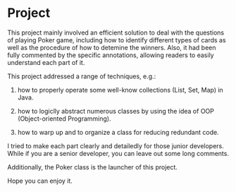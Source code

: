 # Project

This project mainly involved an efficient solution to deal with the questions of playing Poker game, including how to identify different types of cards as well as the procedure of how to detemine the winners. Also, it had been fully commented by the specific annotations, allowing readers to easily understand each part of it. 

This project addressed a range of techniques, e.g.:

1. how to properly operate some well-know collections (List, Set, Map) in Java.

2. how to logiclly abstract numerous classes by using the idea of OOP (Object-oriented Programming).

3. how to warp up and to organize a class for reducing redundant code.

I tried to make each part clearly and detailedly for those junior developers. While if you are a senior developer, you can leave out some long comments. 

Additionally, the Poker class is the launcher of this project.

Hope you can enjoy it.



